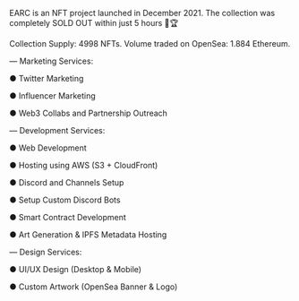 EARC is an NFT project launched in December 2021.
The collection was completely SOLD OUT within just 5 hours 🥳🏆

Collection Supply: 4998 NFTs.
Volume traded on OpenSea: 1.884 Ethereum.

— Marketing Services:

● Twitter Marketing

● Influencer Marketing

● Web3 Collabs and Partnership Outreach

— Development Services:

● Web Development

● Hosting using AWS (S3 + CloudFront)

● Discord and Channels Setup

● Setup Custom Discord Bots

● Smart Contract Development

● Art Generation & IPFS Metadata Hosting

— Design Services:

● UI/UX Design (Desktop & Mobile)

● Custom Artwork (OpenSea Banner & Logo)

